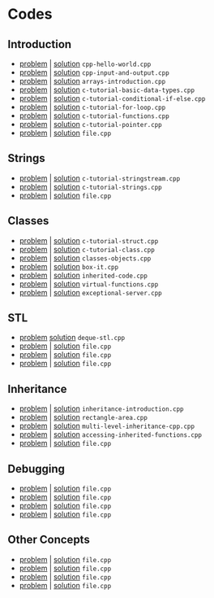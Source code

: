 # Codes
## Introduction
- [problem](https://www.hackerrank.com/challenges/cpp-hello-world) | [solution](cpp-hello-world.cpp) `cpp-hello-world.cpp`
- [problem](https://www.hackerrank.com/challenges/cpp-input-and-output) | [solution](cpp-input-and-output.cpp) `cpp-input-and-output.cpp`
- [problem](https://www.hackerrank.com/challenges/arrays-introduction) | [solution](arrays-introduction.cpp) `arrays-introduction.cpp`
- [problem](https://www.hackerrank.com/challenges/c-tutorial-basic-data-types) | [solution](c-tutorial-basic-data-types.cpp) `c-tutorial-basic-data-types.cpp`
- [problem](https://www.hackerrank.com/challenges/c-tutorial-conditional-if-else) | [solution](c-tutorial-conditional-if-else.cpp) `c-tutorial-conditional-if-else.cpp`
- [problem](https://www.hackerrank.com/challenges/c-tutorial-for-loop) | [solution](c-tutorial-for-loop.cpp) `c-tutorial-for-loop.cpp`
- [problem](https://www.hackerrank.com/challenges/c-tutorial-functions) | [solution](c-tutorial-functions.cpp) `c-tutorial-functions.cpp`
- [problem](https://www.hackerrank.com/challenges/c-tutorial-pointer) | [solution](c-tutorial-pointer.cpp) `c-tutorial-pointer.cpp`
- [problem](link) | [solution](file.cpp) `file.cpp`
## Strings
- [problem](https://www.hackerrank.com/challenges/c-tutorial-stringstream) | [solution](c-tutorial-stringstream.cpp) `c-tutorial-stringstream.cpp`
- [problem](https://www.hackerrank.com/challenges/c-tutorial-strings) | [solution](c-tutorial-strings.cpp) `c-tutorial-strings.cpp`
- [problem](link) | [solution](file.cpp) `file.cpp`
## Classes
- [problem](https://www.hackerrank.com/challenges/c-tutorial-struct) | [solution](c-tutorial-struct.cpp) `c-tutorial-struct.cpp`
- [problem](https://www.hackerrank.com/challenges/c-tutorial-class) | [solution](c-tutorial-class.cpp) `c-tutorial-class.cpp`
- [problem](https://www.hackerrank.com/challenges/classes-objects) | [solution](classes-objects.cpp) `classes-objects.cpp`
- [problem](https://www.hackerrank.com/challenges/box-it) | [solution](box-it.cpp) `box-it.cpp`
- [problem](https://www.hackerrank.com/challenges/inherited-code) | [solution](inherited-code.cpp) `inherited-code.cpp`
- [problem](https://www.hackerrank.com/challenges/virtual-functions) | [solution](virtual-functions.cpp) `virtual-functions.cpp`
- [problem](https://www.hackerrank.com/challenges/exceptional-server) | [solution](exceptional-server.cpp) `exceptional-server.cpp`
## STL
- [problem](https://www.hackerrank.com/challenges/deque-stl) [solution](deque-stl.cpp) `deque-stl.cpp`
- [problem](link) | [solution](file.cpp) `file.cpp`
- [problem](link) | [solution](file.cpp) `file.cpp`
- [problem](link) | [solution](file.cpp) `file.cpp`
## Inheritance
- [problem](https://www.hackerrank.com/challenges/inheritance-introduction) | [solution](inheritance-introduction.cpp) `inheritance-introduction.cpp`
- [problem](https://www.hackerrank.com/challenges/rectangle-area) | [solution](rectangle-area.cpp) `rectangle-area.cpp`
- [problem](https://www.hackerrank.com/challenges/multi-level-inheritance-cpp) | [solution](multi-level-inheritance-cpp.cpp) `multi-level-inheritance-cpp.cpp`
- [problem](https://www.hackerrank.com/challenges/accessing-inherited-functions) | [solution](accessing-inherited-functions.cpp) `accessing-inherited-functions.cpp`
- [problem](link) | [solution](file.cpp) `file.cpp`
## Debugging
- [problem](link) | [solution](file.cpp) `file.cpp`
- [problem](link) | [solution](file.cpp) `file.cpp`
- [problem](link) | [solution](file.cpp) `file.cpp`
- [problem](link) | [solution](file.cpp) `file.cpp`
## Other Concepts
- [problem](link) | [solution](file.cpp) `file.cpp`
- [problem](link) | [solution](file.cpp) `file.cpp`
- [problem](link) | [solution](file.cpp) `file.cpp`
- [problem](link) | [solution](file.cpp) `file.cpp`
